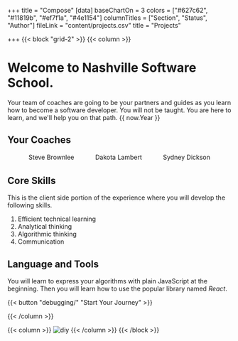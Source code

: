 +++
title = "Compose"
[data]
baseChartOn = 3
colors = ["#627c62", "#11819b", "#ef7f1a", "#4e1154"]
columnTitles = ["Section", "Status", "Author"]
fileLink = "content/projects.csv"
title = "Projects"

+++
{{< block "grid-2" >}}
{{< column >}}

# Welcome to **Nashville Software School**.

Your team of coaches are going to be your partners and guides as you learn how to become a software developer. You will not be taught. You are here to learn, and we'll help you on that path.
{{ now.Year }}
## Your Coaches

<div style="margin: 1rem 0 2rem 0; display: flex; justify-content: space-evenly;">
    <div class="coach--badge">Steve Brownlee</div>
    <div class="coach--badge">Dakota Lambert</div>
    <div class="coach--badge">Sydney Dickson</div>
</div>


## Core Skills

This is the client side portion of the experience where you will develop the following skills.

1. Efficient technical learning
2. Analytical thinking
3. Algorithmic thinking
4. Communication

## Language and Tools

You will learn to express your algorithms with plain JavaScript at the beginning. Then you will learn how to use the popular library named _React_.

{{< button "debugging/" "Start Your Journey" >}}


{{< /column >}}

{{< column >}}
![diy](/images/wizard.png)
{{< /column >}}
{{< /block >}}